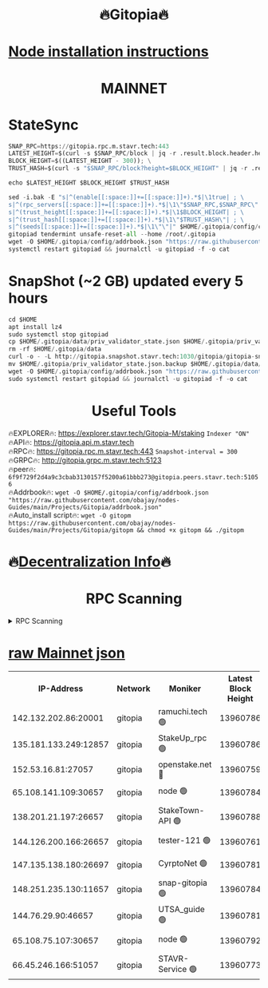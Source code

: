 <h1 align="center"> 🔥Gitopia🔥</h1>

[Node installation instructions](https://github.com/obajay/nodes-Guides/tree/main/Projects/Gitopia)
=

<h1 align="center"> MAINNET</h1>

# StateSync
```python
SNAP_RPC=https://gitopia.rpc.m.stavr.tech:443
LATEST_HEIGHT=$(curl -s $SNAP_RPC/block | jq -r .result.block.header.height); \
BLOCK_HEIGHT=$((LATEST_HEIGHT - 300)); \
TRUST_HASH=$(curl -s "$SNAP_RPC/block?height=$BLOCK_HEIGHT" | jq -r .result.block_id.hash)

echo $LATEST_HEIGHT $BLOCK_HEIGHT $TRUST_HASH

sed -i.bak -E "s|^(enable[[:space:]]+=[[:space:]]+).*$|\1true| ; \
s|^(rpc_servers[[:space:]]+=[[:space:]]+).*$|\1\"$SNAP_RPC,$SNAP_RPC\"| ; \
s|^(trust_height[[:space:]]+=[[:space:]]+).*$|\1$BLOCK_HEIGHT| ; \
s|^(trust_hash[[:space:]]+=[[:space:]]+).*$|\1\"$TRUST_HASH\"| ; \
s|^(seeds[[:space:]]+=[[:space:]]+).*$|\1\"\"|" $HOME/.gitopia/config/config.toml
gitopiad tendermint unsafe-reset-all --home /root/.gitopia
wget -O $HOME/.gitopia/config/addrbook.json "https://raw.githubusercontent.com/obajay/nodes-Guides/main/Projects/Gitopia/addrbook.json"
systemctl restart gitopiad && journalctl -u gitopiad -f -o cat
```
# SnapShot (~2 GB) updated every 5 hours
```python
cd $HOME
apt install lz4
sudo systemctl stop gitopiad
cp $HOME/.gitopia/data/priv_validator_state.json $HOME/.gitopia/priv_validator_state.json.backup
rm -rf $HOME/.gitopia/data
curl -o - -L http://gitopia.snapshot.stavr.tech:1030/gitopia/gitopia-snap.tar.lz4 | lz4 -c -d - | tar -x -C $HOME/.gitopia --strip-components 2
mv $HOME/.gitopia/priv_validator_state.json.backup $HOME/.gitopia/data/priv_validator_state.json
wget -O $HOME/.gitopia/config/addrbook.json "https://raw.githubusercontent.com/obajay/nodes-Guides/main/Projects/Gitopia/addrbook.json"
sudo systemctl restart gitopiad && journalctl -u gitopiad -f -o cat
```
 <h1 align="center"> Useful Tools</h1>

🔥EXPLORER🔥:      https://explorer.stavr.tech/Gitopia-M/staking  `Indexer "ON"` \
🔥API🔥: 			 		 https://gitopia.api.m.stavr.tech \
🔥RPC🔥:           https://gitopia.rpc.m.stavr.tech:443              `Snapshot-interval = 300` \
🔥GRPC🔥:          http://gitopia.grpc.m.stavr.tech:5123 \
🔥peer🔥:					 `6f9f729f2d4a9c3cbab3130157f5200a61bbb273@gitopia.peers.stavr.tech:51056` \
🔥Addrbook🔥:    ```wget -O $HOME/.gitopia/config/addrbook.json "https://raw.githubusercontent.com/obajay/nodes-Guides/main/Projects/Gitopia/addrbook.json"``` \
🔥Auto_install script🔥: ```wget -O gitopm https://raw.githubusercontent.com/obajay/nodes-Guides/main/Projects/Gitopia/gitopm && chmod +x gitopm && ./gitopm```

🔥[Decentralization Info](https://github.com/obajay/StateSync-snapshots/tree/main/Projects/Gitopia/Decentralization)🔥
=

<h1 align="center"> RPC Scanning</h1>

<details>
<summary>RPC Scanning</summary>

<h2 align="center"> We scan nodes in real time every 4 hours. And we provide the final result of RPC endpoints.
We cannot influence the operation of these nodes in any way. </h2>


```python
If Voting Power is higher than 0 --> then the Node is a validator of the network and may be subject to attack and be a potential threat to the chain.
```
```python
We marked such validators with a red symbol
```

</details>

[raw Mainnet json](https://rpc-check.gitopm.stavr.tech/gitopm/rpc-gitopm-result.json)
=

<table><tr><th>IP-Address</th><th>Network</th><th>Moniker</th><th>Latest Block Height</th><th>Earliest Block Height</th><th>Catching Up</th><th>Tx Index</th><th>Voting Power</th><th>Scan Time</th></tr><tr><td>142.132.202.86:20001</td><td>gitopia</td><td>ramuchi.tech 🟢</td><td>13960786</td><td>6548337</td><td>False</td><td>on</td><td>0</td><td>2024-02-17T10:00:51.473150562UTC</td></tr><tr><td>135.181.133.249:12857</td><td>gitopia</td><td>StakeUp_rpc 🟢</td><td>13960786</td><td>8010001</td><td>False</td><td>on</td><td>0</td><td>2024-02-17T10:00:51.884319400UTC</td></tr><tr><td>152.53.16.81:27057</td><td>gitopia</td><td>openstake.net 🔴</td><td>13960759</td><td>10455001</td><td>False</td><td>off</td><td>42756</td><td>2024-02-17T10:00:07.967918755UTC</td></tr><tr><td>65.108.141.109:30657</td><td>gitopia</td><td>node 🟢</td><td>13960784</td><td>12299845</td><td>False</td><td>on</td><td>0</td><td>2024-02-17T10:00:48.852187696UTC</td></tr><tr><td>138.201.21.197:26657</td><td>gitopia</td><td>StakeTown-API 🟢</td><td>13960788</td><td>12733501</td><td>False</td><td>on</td><td>0</td><td>2024-02-17T10:00:56.371958091UTC</td></tr><tr><td>144.126.200.166:26657</td><td>gitopia</td><td>tester-121 🟢</td><td>13960761</td><td>12832814</td><td>False</td><td>off</td><td>0</td><td>2024-02-17T10:00:12.393086375UTC</td></tr><tr><td>147.135.138.180:26697</td><td>gitopia</td><td>CyrptoNet 🟢</td><td>13960781</td><td>12883228</td><td>False</td><td>off</td><td>0</td><td>2024-02-17T10:00:44.279174547UTC</td></tr><tr><td>148.251.235.130:11657</td><td>gitopia</td><td>snap-gitopia 🟢</td><td>13960784</td><td>12908001</td><td>False</td><td>on</td><td>0</td><td>2024-02-17T10:00:49.142237969UTC</td></tr><tr><td>144.76.29.90:46657</td><td>gitopia</td><td>UTSA_guide 🟢</td><td>13960781</td><td>13035301</td><td>False</td><td>on</td><td>0</td><td>2024-02-17T10:00:43.987754937UTC</td></tr><tr><td>65.108.75.107:30657</td><td>gitopia</td><td>node 🟢</td><td>13960792</td><td>13189502</td><td>False</td><td>on</td><td>0</td><td>2024-02-17T10:01:02.920778059UTC</td></tr><tr><td>66.45.246.166:51057</td><td>gitopia</td><td>STAVR-Service 🟢</td><td>13960773</td><td>13951501</td><td>False</td><td>on</td><td>0</td><td>2024-02-17T10:00:31.413545403UTC</td></tr></table>
